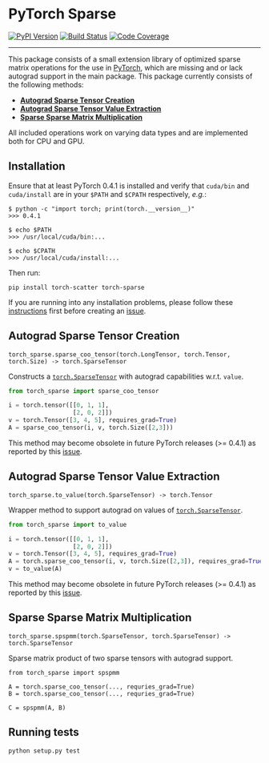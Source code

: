 [pypi-image]: https://badge.fury.io/py/torch-sparse.svg
[pypi-url]: https://pypi.python.org/pypi/torch-sparse
[build-image]: https://travis-ci.org/rusty1s/pytorch_sparse.svg?branch=master
[build-url]: https://travis-ci.org/rusty1s/pytorch_sparse
[coverage-image]: https://codecov.io/gh/rusty1s/pytorch_sparse/branch/master/graph/badge.svg
[coverage-url]: https://codecov.io/github/rusty1s/pytorch_sparse?branch=master

# PyTorch Sparse

[![PyPI Version][pypi-image]][pypi-url]
[![Build Status][build-image]][build-url]
[![Code Coverage][coverage-image]][coverage-url]

--------------------------------------------------------------------------------

This package consists of a small extension library of optimized sparse matrix operations for the use in [PyTorch](http://pytorch.org/), which are missing and or lack autograd support in the main package.
This package currently consists of the following methods:

* **[Autograd Sparse Tensor Creation](#autograd-sparse-tensor-creation)**
* **[Autograd Sparse Tensor Value Extraction](#autograd-sparse-tensor-value-extraction)**
* **[Sparse Sparse Matrix Multiplication](#sparse-sparse-matrix-multiplication)**

All included operations work on varying data types and are implemented both for CPU and GPU.

## Installation

Ensure that at least PyTorch 0.4.1 is installed and verify that `cuda/bin` and `cuda/install` are in your `$PATH` and `$CPATH` respectively, *e.g.*:

```
$ python -c "import torch; print(torch.__version__)"
>>> 0.4.1

$ echo $PATH
>>> /usr/local/cuda/bin:...

$ echo $CPATH
>>> /usr/local/cuda/install:...
```

Then run:

```
pip install torch-scatter torch-sparse
```

If you are running into any installation problems, please follow these [instructions](https://rusty1s.github.io/pytorch_geometric/build/html/notes/installation.html) first before creating an [issue](https://github.com/rusty1s/pytorch_sparse/issues).

## Autograd Sparse Tensor Creation

```
torch_sparse.sparse_coo_tensor(torch.LongTensor, torch.Tensor, torch.Size) -> torch.SparseTensor
```

Constructs a [`torch.SparseTensor`](https://pytorch.org/docs/stable/sparse.html) with autograd capabilities w.r.t. `value`.

```python
from torch_sparse import sparse_coo_tensor

i = torch.tensor([[0, 1, 1],
                  [2, 0, 2]])
v = torch.Tensor([3, 4, 5], requires_grad=True)
A = sparse_coo_tensor(i, v, torch.Size([2,3]))
```

This method may become obsolete in future PyTorch releases (>= 0.4.1) as reported by this [issue](https://github.com/pytorch/pytorch/issues/9674).

## Autograd Sparse Tensor Value Extraction

```
torch_sparse.to_value(torch.SparseTensor) -> torch.Tensor
```

Wrapper method to support autograd on values of [`torch.SparseTensor`](https://pytorch.org/docs/stable/sparse.html).

```python
from torch_sparse import to_value

i = torch.tensor([[0, 1, 1],
                  [2, 0, 2]])
v = torch.Tensor([3, 4, 5], requires_grad=True)
A = torch.sparse_coo_tensor(i, v, torch.Size([2,3]), requires_grad=True)
v = to_value(A)
```

This method may become obsolete in future PyTorch releases (>= 0.4.1) as reported by this [issue](https://github.com/pytorch/pytorch/issues/9674).

## Sparse Sparse Matrix Multiplication

```
torch_sparse.spspmm(torch.SparseTensor, torch.SparseTensor) -> torch.SparseTensor
```

Sparse matrix product of two sparse tensors with autograd support.

```
from torch_sparse import spspmm

A = torch.sparse_coo_tensor(..., requries_grad=True)
B = torch.sparse_coo_tensor(..., requries_grad=True)

C = spspmm(A, B)
```

## Running tests

```
python setup.py test
```
